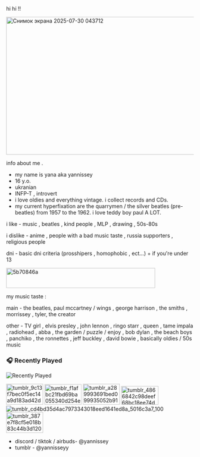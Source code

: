 hi hi !!

<img width="1052" height="371" alt="Снимок экрана 2025-07-30 043712" src="https://github.com/user-attachments/assets/eb1248b3-aca0-4584-91a3-f38196b99822" />

info about me .

- my name is yana aka yannissey
- 16 y.o.
- ukranian
- INFP-T , introvert
- i love oldies and everything vintage. i collect records and CDs. 
- my current hyperfixation are the quarrymen / the silver beatles (pre-beatles) from 1957 to the 1962. i love teddy boy paul A LOT.

i like - music , beatles , kind people , MLP , drawing , 50s-80s

i dislike - anime , people with a bad music taste , russia supporters , religious people 

dni - basic dni criteria (prosshipers , homophobic , ect...) + if you're under 13

<img width="400" height="54" alt="5b70846a" src="https://github.com/user-attachments/assets/6c95a6a1-c411-4978-8593-4130ff2c40c6" />
  
  my music taste :

  main - the beatles, paul mccartney / wings , george harrison , the smiths , morrissey , tyler, the creator
  
  other - TV girl , elvis presley , john lennon , ringo starr , queen , tame impala , radiohead , abba , the garden / puzzle / enjoy , bob dylan , the beach boys , panchiko , the ronnettes , jeff buckley , david bowie , basically oldies / 50s music

### 🎧 Recently Played

![Recently Played](https://lastfm-recently-played.vercel.app/api?user=yannissey&count=8&cover_size=small&theme=dark)


<img width="99" height="56" alt="tumblr_9c13f7bec0f5ec14a9d183ad42d9f1e2_b1788ce7_100" src="https://github.com/user-attachments/assets/886bd657-2498-4e2d-acf9-8d4eaa574665" /> <img width="99" height="55" alt="tumblr_f1afbc21fbd69ba055340d254e177ca8_d0ba4606_100" src="https://github.com/user-attachments/assets/118cbbc2-8798-4d54-a43d-e45d70049b1a" /> <img width="99" height="56" alt="tumblr_a289993691bed099935052b91ea516a9_28e32bd4_100" src="https://github.com/user-attachments/assets/13198949-1776-4f7f-86b4-544e1276350f" /> <img width="100" height="50" alt="tumblr_4866842c98deef68bc18ee74d858f784_d0034981_100" src="https://github.com/user-attachments/assets/314e2be0-22fb-4b0c-91f0-1fe060c72203" /> ![tumblr_cd4bd35d4ac7973343018eed1641ed8a_5016c3a7_100](https://github.com/user-attachments/assets/4ba9f389-94c0-4a0e-b434-12f2778c71e4) <img width="99" height="56" alt="tumblr_387e7f8cf5e018b83c44b3d12021d153_22ca98c3_100" src="https://github.com/user-attachments/assets/f0146946-6df7-459a-8964-2b535b258cb3" />




- discord / tiktok / airbuds- @yannissey
- tumblr - @yannisseyy

